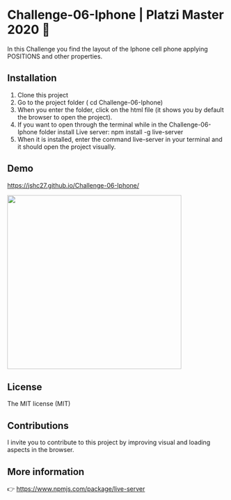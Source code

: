 # Challenge-06-Iphone | Platzi Master 2020 :green_heart:
In this Challenge you find the layout of the Iphone cell phone applying POSITIONS and other properties.

## Installation

1. Clone this project
2. Go to the project folder ( cd Challenge-06-Iphone)
3. When you enter the folder, click on the html file (it shows you by default the browser to open the project).
4. If you want to open through the terminal while in the Challenge-06-Iphone folder install Live server: npm install -g live-server
5. When it is installed, enter the command live-server in your terminal and it should open the project visually. 

## Demo

https://jshc27.github.io/Challenge-06-Iphone/

<div>
<img src="https://user-images.githubusercontent.com/56690309/125699940-6ba1b38d-2e01-46ab-8c2b-dd7fdefac955.jpeg" width="400px" height="400px">
</div>
                                                                                                                                        
## License                                                                                                                                
The MIT license (MIT)

## Contributions

I invite you to contribute to this project by improving visual and loading aspects in the browser.

## More information

:point_right: https://www.npmjs.com/package/live-server
